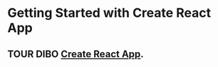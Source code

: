 # Getting Started with Create React App

## TOUR DIBO [Create React App](https://github.com/facebook/create-react-app).
